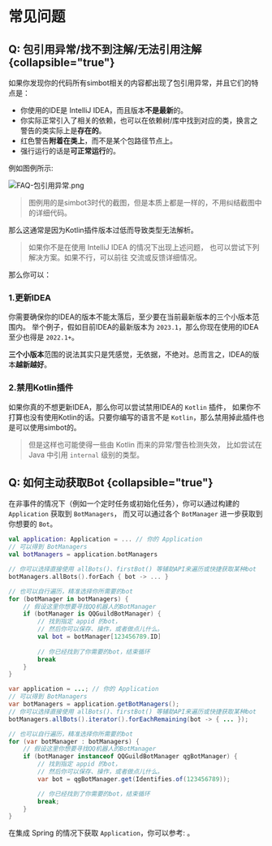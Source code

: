 # 常见问题


## Q: 包引用异常/找不到注解/无法引用注解 {collapsible="true"}

如果你发现你的代码所有simbot相关的内容都出现了包引用异常，并且它们的特点是：
- 你使用的IDE是 IntelliJ IDEA，而且版本**不是最新**的。
- 你实际正常引入了相关的依赖，也可以在依赖树/库中找到对应的类，换言之警告的类实际上是**存在的**。
- 红色警告**附着在类上**，而不是某个包路径节点上。
- 强行运行的话是**可正常运行**的。

例如图例所示:

![FAQ-包引用异常.png](FAQ-包引用异常.png)

> 图例用的是simbot3时代的截图，但是本质上都是一样的，不用纠结截图中的详细代码。

那么这通常是因为Kotlin插件版本过低而导致类型无法解析。

> 如果你不是在使用 IntelliJ IDEA 的情况下出现上述问题，
> 也可以尝试下列解决方案。如果不行，可以前往 [](feedback-and-support.md)
> 交流或反馈详细情况。

那么你可以：

### 1.更新IDEA

你需要确保你的IDEA的版本不能太落后，至少要在当前最新版本的三个小版本范围内。
举个例子，假如目前IDEA的最新版本为 `2023.1`，那么你现在使用的IDEA至少也得是 `2022.1+`。

<tip title="仅是猜测">

**三个小版本**范围的说法其实只是凭感觉，无依据，不绝对。总而言之，IDEA的版本**越新越好**。

</tip>

### 2.禁用Kotlin插件

如果你真的不想更新IDEA，那么你可以尝试禁用IDEA的 `Kotlin` 插件，
如果你不打算也没有使用Kotlin的话。只要你编写的语言不是 `Kotlin`，那么禁用掉此插件也是可以使用simbot的。

> 但是这样也可能使得一些由 Kotlin 而来的异常/警告检测失效，
> 比如尝试在 Java 中引用 `internal` 级别的类型。

## Q: 如何主动获取Bot {collapsible="true"}

在非事件的情况下（例如一个定时任务或初始化任务），你可以通过构建的 `Application` 获取到 `BotManagers`，
而又可以通过各个 `BotManager` 进一步获取到你想要的 `Bot`。

<tabs group="code">
<tab title="Kotlin" group-key="Kotlin">

```Kotlin
val application: Application = ... // 你的 Application
// 可以得到 BotManagers
val botManagers = application.botManagers

// 你可以选择直接使用 allBots()、firstBot() 等辅助API来遍历或快捷获取某种bot
botManagers.allBots().forEach { bot -> ... }

// 也可以自行遍历，精准选择你所需要的bot
for (botManager in botManagers) {
    // 假设这里你想要寻找QQ机器人的BotManager
    if (botManager is QQGuildBotManager) {
        // 找到指定 appid 的bot，
        // 然后你可以保存、操作，或者做点儿什么。
        val bot = botManager[123456789.ID]
        
        // 你已经找到了你需要的bot，结束循环
        break
    }
}
```

</tab>
<tab title="Java" group-key="Java">

```Java
var application = ...; // 你的 Application
// 可以得到 BotManagers
var botManagers = application.getBotManagers();
// 你可以选择直接使用 allBots()、firstBot() 等辅助API来遍历或快捷获取某种bot
botManagers.allBots().iterator().forEachRemaining(bot -> { ... });

// 也可以自行遍历，精准选择你所需要的bot
for (var botManager : botManagers) {
    // 假设这里你想要寻找QQ机器人的BotManager
    if (botManager instanceof QQGuildBotManager qgBotManager) {
        // 找到指定 appid 的bot，
        // 然后你可以保存、操作，或者做点儿什么。
        var bot = qgBotManager.get(Identifies.of(123456789));

        // 你已经找到了你需要的bot，结束循环
        break;
    }
}
```

</tab>
</tabs>

在集成 Spring 的情况下获取 `Application`，你可以参考: [](Spring-Boot.md#get-bot) 。


